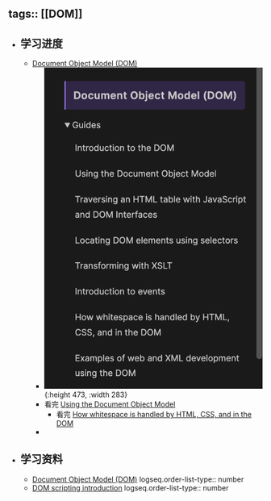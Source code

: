tags:: [[DOM]]
---

- ## 学习进度
	- [Document Object Model (DOM)](https://developer.mozilla.org/en-US/docs/Web/API/Document_Object_Model)
		- ![image.png](../assets/image_1739634896760_0.png){:height 473, :width 283}
		- 看完 [Using the Document Object Model](https://developer.mozilla.org/en-US/docs/Web/API/Document_Object_Model/Using_the_Document_Object_Model)
			- 看完 [How whitespace is handled by HTML, CSS, and in the DOM](https://developer.mozilla.org/en-US/docs/Web/API/Document_Object_Model/Whitespace)
		-
- ## 学习资料
	- [Document Object Model (DOM)](https://developer.mozilla.org/en-US/docs/Web/API/Document_Object_Model)
	  logseq.order-list-type:: number
	- [DOM scripting introduction](https://developer.mozilla.org/en-US/docs/Learn_web_development/Core/Scripting/DOM_scripting)
	  logseq.order-list-type:: number